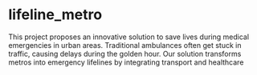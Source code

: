 # lifeline_metro
This project proposes an innovative solution to save lives during medical emergencies in urban areas. Traditional ambulances often get stuck in traffic, causing delays during the golden hour. Our solution transforms metros into emergency lifelines by integrating transport and healthcare
